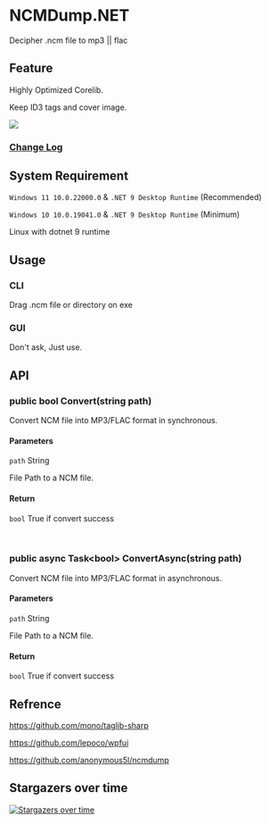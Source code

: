 # NCMDump.NET

Decipher .ncm file to mp3 || flac

## Feature

Highly Optimized Corelib.

Keep ID3 tags and cover image.

<img src="./README/Result.png"/>

### [Change Log](./Changelog.MD)

## System Requirement

 ```Windows 11 10.0.22000.0``` & ```.NET 9 Desktop Runtime``` (Recommended)

 ```Windows 10 10.0.19041.0``` & ```.NET 9 Desktop Runtime``` (Minimum)

Linux with dotnet 9 runtime

## Usage

### CLI

Drag .ncm file or directory on exe

### GUI

Don't ask, Just use.

## API

### public bool Convert(string path)

Convert NCM file into MP3/FLAC format in synchronous.

#### Parameters

```path``` String

File Path to a NCM file.

#### Return

```bool``` True if convert success

<br/>

### public async Task\<bool\> ConvertAsync(string path)

Convert NCM file into MP3/FLAC format in asynchronous.

#### Parameters

```path``` String

File Path to a NCM file.

#### Return

```bool``` True if convert success

## Refrence
<https://github.com/mono/taglib-sharp>

<https://github.com/lepoco/wpfui>

<https://github.com/anonymous5l/ncmdump>

## Stargazers over time

[![Stargazers over time](https://starchart.cc/kingsznhone/NCMDump.NET.svg)](https://starchart.cc/kingsznhone/NCMDump.NET)
